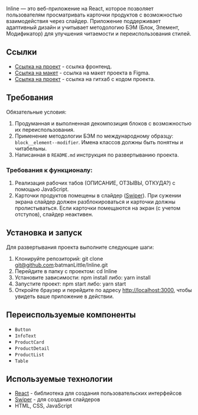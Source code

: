 Inline — это веб-приложение на React, которое позволяет пользователям просматривать карточки продуктов с возможностью взаимодействия через слайдер. Приложение поддерживает адаптивный дизайн и учитывает методологию БЭМ (Блок, Элемент, Модификатор) для улучшения читаемости и переиспользования стилей.

## Ссылки

- [Ссылка на проект](https://batmanlittle.github.io/Inline/) - ссылка фронтенд.
- [Ссылка на макет](https://www.figma.com/design/lRCxn0GjH8vBDPi5Nq70rw/%D0%A2%D0%B5%D1%81%D1%82%D0%BE%D0%B2%D0%BE%D0%B5-%D0%98%D0%BD%D0%BB%D0%B0%D0%B9%D0%BD?node-id=0-1&t=9JCdZ5SmXAJR0Wlh-0) - ссылка на макет проекта в Figma.
- [Ссылка на проект](https://github.com/batmanLittle/Inline) - ссылка на гитхаб с кодом проекта.

## Требования

Обязательные условия:

1. Продуманная и выполненная декомпозиция блоков с возможностью их переиспользования.
2. Применение методологии БЭМ по международному образцу: `block__element--modifier`. Имена классов должны быть понятны и читабельны.
3. Написанная в `README.md` инструкция по развертыванию проекта.

### Требования к функционалу:

1. Реализация рабочих табов (ОПИСАНИЕ, ОТЗЫВЫ, ОТКУДА?) с помощью JavaScript.
2. Карточки продуктов помещены в слайдер ([Swiper](https://swiperjs.com/)). При сужении экрана слайдер должен разблокироваться и карточки должны пролистываться. Если карточки помещаются на экран (с учетом отступов), слайдер неактивен.

## Установка и запуск

Для развертывания проекта выполните следующие шаги:

1. Клонируйте репозиторий: git clone git@github.com:batmanLittle/Inline.git
2. Перейдите в папку с проектом: cd Inline
3. Установите зависимости: npm install
   либо: yarn install
4. Запустите проект: npm start
   либо: yarn start
5. Откройте браузер и перейдите по адресу [http://localhost:3000](http://localhost:3000), чтобы увидеть ваше приложение в действии.

## Переиспользуемые компоненты

- `Button`
- `InfoText`
- `ProductCard`
- `ProductDetail`
- `ProductList`
- `Table`

## Используемые технологии

- [React](https://reactjs.org/) - библиотека для создания пользовательских интерфейсов
- [Swiper](https://swiperjs.com/) - для создания слайдеров
- HTML, CSS, JavaScript
